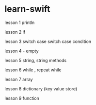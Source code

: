 # learn-swift

lesson 1 println

lesson 2 if

lesson 3 switch case 
         switch case condition
         
lesson 4 - empty

lesson 5 string, string methods

lesson 6 while , repeat while

lesson 7 array

lesson 8 dictionary (key value store) 

lesson 9 function
